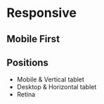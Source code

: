 # Responsive

## Mobile First

## Positions

- Mobile & Vertical tablet
- Desktop & Horizontal tablet
- Retina